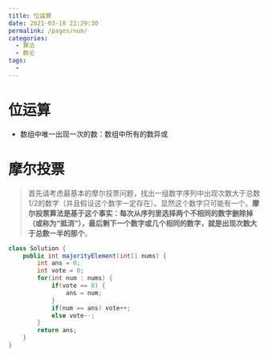 ```yaml
---
title: 位运算
date: 2021-03-18 22:29:30
permalink: /pages/num/
categories:
  - 算法
  - 数论
tags:
  - 
---
```

<!-- more -->

# 位运算

- 数组中唯一出现一次的数：数组中所有的数异或

# 摩尔投票

> 首先请考虑最基本的摩尔投票问题，找出一组数字序列中出现次数大于总数1/2的数字（并且假设这个数字一定存在）。显然这个数字只可能有一个。**摩尔投票算法是基于这个事实：每次从序列里选择两个不相同的数字删除掉（或称为“抵消”），最后剩下一个数字或几个相同的数字，就是出现次数大于总数一半的那个**。

```java
class Solution {
    public int majorityElement(int[] nums) {
    	int ans = 0;
    	int vote = 0;
    	for(int num : nums) {
    		if(vote == 0) {
    			ans = num;
    		}
    		if(num == ans) vote++;
    		else vote--;
    	}
    	return ans;
    }
}
```

